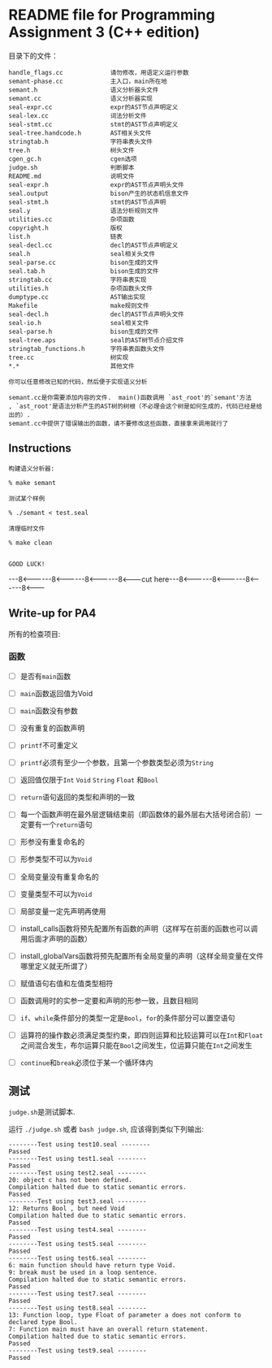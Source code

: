 README file for Programming Assignment 3 (C++ edition)
======================================================

目录下的文件：

```
handle_flags.cc             请勿修改，用语定义运行参数
semant-phase.cc             主入口，main所在地
semant.h                    语义分析器头文件
semant.cc                   语义分析器实现
seal-expr.cc                expr的AST节点声明定义
seal-lex.cc                 词法分析文件
seal-stmt.cc                stmt的AST节点声明定义
seal-tree.handcode.h        AST相关头文件
stringtab.h                 字符串表头文件
tree.h                      树头文件
cgen_gc.h                   cgen选项
judge.sh                    判断脚本
README.md                   说明文件
seal-expr.h                 expr的AST节点声明头文件
seal.output                 bison产生的状态机信息文件
seal-stmt.h                 stmt的AST节点声明
seal.y                      语法分析规则文件
utilities.cc                杂项函数
copyright.h                 版权
list.h                      链表
seal-decl.cc                decl的AST节点声明定义
seal.h                      seal相关头文件
seal-parse.cc               bison生成的文件
seal.tab.h                  bison生成的文件
stringtab.cc                字符串表实现
utilities.h                 杂项函数头文件
dumptype.cc                 AST输出实现
Makefile                    make规则文件
seal-decl.h                 decl的AST节点声明头文件
seal-io.h                   seal相关文件
seal-parse.h                bison生成的文件
seal-tree.aps               seal的AST树节点介绍文件
stringtab_functions.h       字符串表函数头文件
tree.cc                     树实现
*.*			                其他文件
```

```
你可以任意修改已知的代码，然后便于实现语义分析

semant.cc是你需要添加内容的文件.  main()函数调用 `ast_root'的`semant'方法
, `ast_root'是语法分析产生的AST树的树根（不必理会这个树是如何生成的，代码已经是给出的）. 
semant.cc中提供了错误输出的函数，请不要修改这些函数，直接拿来调用就行了
```

Instructions
------------

```
构建语义分析器:

% make semant

测试某个样例

% ./semant < test.seal

清理临时文件

% make clean


GOOD LUCK!
```

---8<------8<------8<------8<---cut here---8<------8<------8<------8<---

Write-up for PA4
----------------

所有的检查项目:

### 函数

* [ ] 是否有`main`函数
* [ ] `main`函数返回值为Void
* [ ] `main`函数没有参数
* [ ] 没有重复的函数声明
* [ ] `printf`不可重定义
* [ ] `printf`必须有至少一个参数，且第一个参数类型必须为`String`
* [ ] 返回值仅限于`Int` `Void` `String` `Float` 和`Bool`
* [ ] `return`语句返回的类型和声明的一致
* [ ] 每一个函数声明在最外层逻辑结束前（即函数体的最外层右大括号闭合前）一定要有一个`return`语句
* [ ] 形参没有重复命名的
* [ ] 形参类型不可以为`Void`
* [ ] 全局变量没有重复命名的
* [ ] 变量类型不可以为`Void`
* [ ] 局部变量一定先声明再使用
* [ ] install_calls函数将预先配置所有函数的声明（这样写在前面的函数也可以调用后面才声明的函数）
* [ ] install_globalVars函数将预先配置所有全局变量的声明（这样全局变量在文件哪里定义就无所谓了）
* [ ] 赋值语句右值和左值类型相符
* [ ] 函数调用时的实参一定要和声明的形参一致，且数目相同
* [ ] `if`、`while`条件部分的类型一定是`Bool`，`for`的条件部分可以置空语句
* [ ] 运算符的操作数必须满足类型约束，即四则运算和比较运算可以在`Int`和`Float`之间混合发生，布尔运算只能在`Bool`之间发生，位运算只能在`Int`之间发生
* [ ] `continue`和`break`必须位于某一个循环体内


## 测试

`judge.sh`是测试脚本.

运行 `./judge.sh` 或者 `bash judge.sh`, 应该得到类似下列输出:

```
--------Test using test10.seal --------
Passed
--------Test using test1.seal --------
Passed
--------Test using test2.seal --------
20: object c has not been defined.
Compilation halted due to static semantic errors.
Passed
--------Test using test3.seal --------
12: Returns Bool , but need Void
Compilation halted due to static semantic errors.
Passed
--------Test using test4.seal --------
Passed
--------Test using test5.seal --------
Passed
--------Test using test6.seal --------
6: main function should have return type Void.
9: break must be used in a loop sentence.
Compilation halted due to static semantic errors.
Passed
--------Test using test7.seal --------
Passed
--------Test using test8.seal --------
13: Function loop, type Float of parameter a does not conform to declared type Bool.
7: Function main must have an overall return statement.
Compilation halted due to static semantic errors.
Passed
--------Test using test9.seal --------
Passed
```
